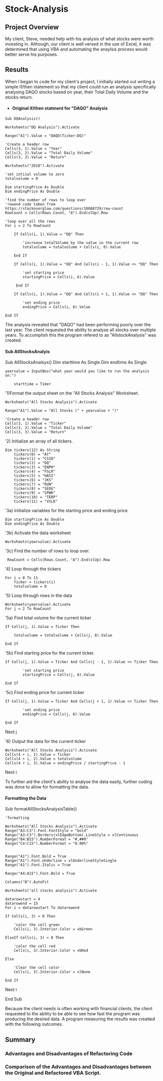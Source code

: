 # Stock-Analysis

## Project Overview
My client, Steve, needed help with his analysis of what stocks were worth investing in.  Although, our client is well versed in the use of Excel, it was determined that using VBA and automating the anaylsis process would better serve his purposes.

## Results
When I began to code for my client's project, I initially started out writing a simple if/then statement so that my client could run an analysis specifically analysing DAQO stocks based on year, their Total Daily Volume and the stocks return.
   
   - #### Original if/then statment for "DAQO" Analysis
    Sub DQAnalysis()

    Worksheets("DQ Analysis").Activate
    
    Range("A1").Value = "DAQO(Ticker:DQ)"

    'Create a header row
    Cells(3, 1).Value = "Year"
    Cells(3, 2).Value = "Total Daily Volume"
    Cells(3, 3).Value = "Return"

    Worksheets("2018").Activate

    'set intiial volume to zero
    totalvolume = 0

    Dim startingPrice As Double
    Dim endingPrice As Double

    'find the number of rows to loop over
    'rowend code taken from https://stackoverglow.com/questions/18088729/row-count
    RowCount = Cells(Rows.Count, "A").End(xlUp).Row

    'loop over all the rows
    For i = 2 To RowCount

        If Cells(i, 1).Value = "DQ" Then
    
            'increase totalVolume by the value in the current row
            totalvolume = totalvolume + Cells(i, 8).Value
    
        End If
     
        If Cells(i, 1).Value = "DQ" And Cells(i - 1, 1).Value <> "DQ" Then
    
            'set starting price
            startingPrice = Cells(i, 6).Value
    
         End If
    
        If Cells(i, 1).Value = "DQ" And Cells(i + 1, 1).Value <> "DQ" Then
            
            'set ending price
            endingPrice = Cells(i, 6).Value

    End If
The analysis revealed that "DAQO" had been performing poorly over the last year. The client requested the ability to analyse all stocks over multiple years. To accomplish this  the program refered to as "AllstockAnalysis" was created.

#### Sub AllStocksAnalyis
Sub AllStocksAnalsys()
    Dim starttime As Single
    Dim endtime As Single
    
    yearvalue = InputBox("what year would you like to run the analysis on:")
    
        starttime = Timer
        
'1)Format the output sheet on the "All Stocks Analysis" Worksheet.

    Worksheets("All Stocks Analysis").Activate
    
    Range("A1").Value = "All Stocks (" + yearvalue + ")"
    
    'Create a header row
    Cells(3, 1).Value = "Ticker"
    Cells(3, 2).Value = "Total Daily Volume"
    Cells(3, 3).Value = "Return"
    
'2) Initialize an array of all tickers.
    
    Dim tickers(12) As String
        tickers(0) = "AY"
        tickers(1) = "CSIQ"
        tickers(2) = "DQ"
        tickers(3) = "ENPH"
        tickers(4) = "FSLR"
        tickers(5) = "HASI"
        tickers(6) = "JKS"
        tickers(7) = "RUN"
        tickers(8) = "SEDG"
        tickers(9) = "SPWR"
        tickers(10) = "TERP"
        tickers(11) = "VSLR"
        
'3a) Initialize variables for the starting price and ending price

    Dim startingPrice As Double
    Dim endingPrice As Double
    
'3b) Activate the data worksheet

    Worksheets(yearvalue).Activate
    
'3c) Find the number of rows to loop over.
     
     RowCount = Cells(Rows.Count, "A").End(xlUp).Row

'4) Loop through the tickers

    For i = 0 To 11
        Ticker = tickers(i)
        totalvolume = 0
        
'5) Loop through rows in the data

    Worksheets(yearvalue).Activate
    For j = 2 To RowCount
    
'5a) Find total volume for the current ticker
    
    If Cells(j, 1).Value = Ticker Then
    
        totalvolume = totalvolume + Cells(j, 8).Value
        
    End If
    
'5b) Find starting price for the current ticker.

    If Cells(j, 1).Value = Ticker And Cells(j - 1, 1).Value <> Ticker Then
    
            'set starting price
            startingPrice = Cells(j, 6).Value
            
    End If
    
'5c)  Find ending price for current ticker

    If Cells(j, 1).Value = Ticker And Cells(j + 1, 1).Value <> Ticker Then
            
            'set ending price
            endingPrice = Cells(j, 6).Value

    End If
    
Next j

'6) Output the data for the current ticker
    
    
    Worksheets("All Stocks Analysis").Activate
    Cells(4 + i, 1).Value = Ticker
    Cells(4 + i, 2).Value = totalvolume
    Cells(4 + i, 3).Value = endingPrice / startingPrice - 1
    
Next i

To further aid the client's ability to analyse the data easily, further coding was done to allow for formatting the data.

#### Formatting the Data

Sub formatAllStocksAnalysisTable()

    'formatting

    Worksheets("All Stocks Analysis").Activate
    Range("A3:C3").Font.FontStyle = "bold"
    Range("A3:C3").Borders(xlEdgeBottom).LineStyle = xlContinuous
    Range("B4:B15").NumberFormat = "#,##0"
    Range("C4:C15").NumberFormat = "0.00%"


    Range("A1").Font.Bold = True
    Range("A1").Font.Underline = xlUnderlineStyleSingle
    Range("A1").Font.Italic = True

    Range("A4:A15").Font.Bold = True

    Columns("B").AutoFit

    Worksheets("all stocks analysis").Activate

    datarowstart = 4
    datarowend = 15
    For i = datarowstart To datarowend

    If Cells(i, 3) > 0 Then
    
        'color the cell green
        Cells(i, 3).Interior.Color = vbGreen
    
    ElseIf Cells(i, 3) < 0 Then
    
        'color the cell red
        Cells(i, 3).Interior.Color = vbRed
        
    Else
    
        'Clear the cell color
        Cells(i, 3).Interior.Color = xlNone
        
    End If
   

Next i
    
End Sub

Because the client needs is often working with financial clients, the client requested to the ability to be able to see how fast the program was producing the desired data.  A program measuring the results was creatied with the following outcomes.


   
## Summary
### Advantages and Disadvantages of Refactoring Code
### Comparison of the Advantages and Disadvantages between the Original and Refactored VBA Script.
